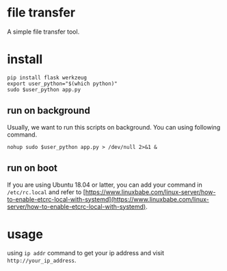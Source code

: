 # file transfer
A simple file transfer tool.

# install

    pip install flask werkzeug
    export user_python="$(which python)"
    sudo $user_python app.py

## run on background
Usually, we want to run this scripts on background. You can using 
following command.

    nohup sudo $user_python app.py > /dev/null 2>&1 &
    
## run on boot
If you are using Ubuntu 18.04 or latter, you can add your command 
in `/etc/rc.local` and refer to [https://www.linuxbabe.com/linux-server/how-to-enable-etcrc-local-with-systemd](https://www.linuxbabe.com/linux-server/how-to-enable-etcrc-local-with-systemd).

# usage

using `ip addr` command to get your ip address and visit `http://your_ip_address`.
